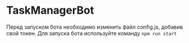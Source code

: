 # TaskManagerBot

Перед запуском бота необходимо изменить файл config.js, добавив свой токен.
Для запуска бота используйте команду ```npm run start```